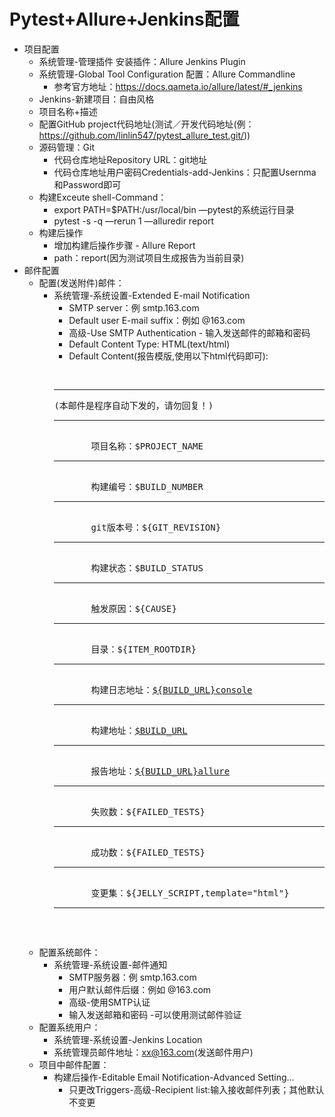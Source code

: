 # Pytest+Allure+Jenkins配置
* 项目配置
    * 系统管理-管理插件 安装插件：Allure Jenkins Plugin
    * 系统管理-Global Tool Configuration 配置：Allure Commandline
        * 参考官方地址：https://docs.qameta.io/allure/latest/#_jenkins
    * Jenkins-新建项目：自由风格
    * 项目名称+描述
    * 配置GitHub project代码地址(测试／开发代码地址(例：https://github.com/linlin547/pytest_allure_test.git/))
    * 源码管理：Git
        * 代码仓库地址Repository URL：git地址
        * 代码仓库地址用户密码Credentials-add-Jenkins：只配置Usernma和Password即可
    * 构建Exceute shell-Command：
        * export PATH=$PATH:/usr/local/bin —pytest的系统运行目录
        * pytest -s -q —rerun 1 —alluredir report
    * 构建后操作
        * 增加构建后操作步骤 - Allure Report
        * path：report(因为测试项目生成报告为当前目录)
* 邮件配置
    * 配置(发送附件)邮件：
        * 系统管理-系统设置-Extended E-mail Notification
            * SMTP server：例 smtp.163.com
            * Default user E-mail suffix：例如 @163.com
            * 高级-Use SMTP Authentication - 输入发送邮件的邮箱和密码
            * Default Content Type: HTML(text/html)
            * Default Content(报告模版,使用以下html代码即可):
            <pre>
                 <hr/>(本邮件是程序自动下发的，请勿回复！)<hr/>
                 项目名称：$PROJECT_NAME<br/><hr/>
                 构建编号：$BUILD_NUMBER<br/><hr/>
                 git版本号：${GIT_REVISION}<br/><hr/>
                 构建状态：$BUILD_STATUS<br/><hr/>
                 触发原因：${CAUSE}<br/><hr/>
                 目录：${ITEM_ROOTDIR}<br/><hr/>
                 构建日志地址：<a href=" ">${BUILD_URL}console</a ><br/><hr/>
                 构建地址：<a href="$BUILD_URL">$BUILD_URL</a ><br/><hr/>
                 报告地址：<a href="${BUILD_URL}allure">${BUILD_URL}allure</a ><br/><hr/>
                 失败数：${FAILED_TESTS}<br/><hr/>
                 成功数：${FAILED_TESTS}<br/><hr/>
                 变更集：${JELLY_SCRIPT,template="html"}<br/><hr/>
            </pre>
    * 配置系统邮件：
        * 系统管理-系统设置-邮件通知
            * SMTP服务器：例 smtp.163.com
            * 用户默认邮件后缀：例如 @163.com
            * 高级-使用SMTP认证
            * 输入发送邮箱和密码 -可以使用测试邮件验证
    * 配置系统用户：
        * 系统管理-系统设置-Jenkins Location
        * 系统管理员邮件地址：xx@163.com(发送邮件用户)
    * 项目中邮件配置：
        * 构建后操作-Editable Email Notification-Advanced Setting…
            * 只更改Triggers-高级-Recipient list:输入接收邮件列表；其他默认不变更
